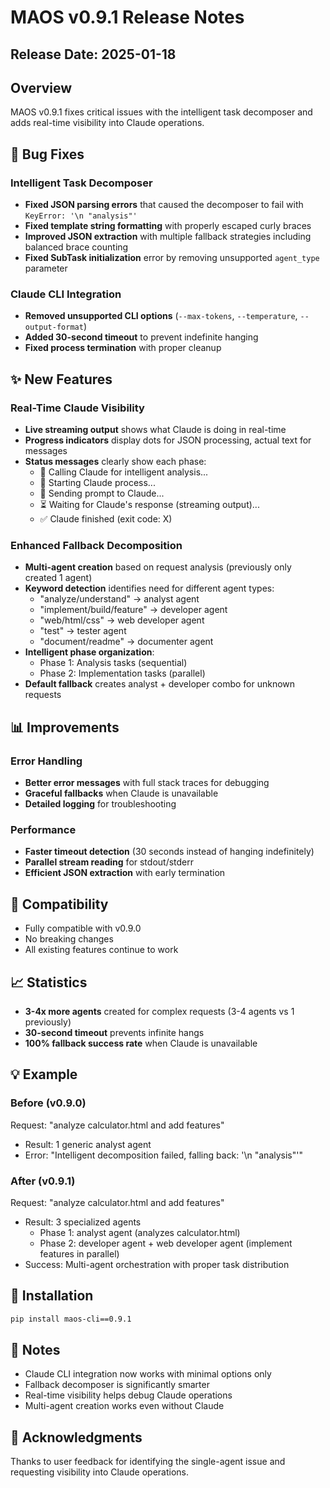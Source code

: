 # MAOS v0.9.1 Release Notes

## Release Date: 2025-01-18

## Overview
MAOS v0.9.1 fixes critical issues with the intelligent task decomposer and adds real-time visibility into Claude operations.

## 🐛 Bug Fixes

### Intelligent Task Decomposer
- **Fixed JSON parsing errors** that caused the decomposer to fail with `KeyError: '\n "analysis"'`
- **Fixed template string formatting** with properly escaped curly braces
- **Improved JSON extraction** with multiple fallback strategies including balanced brace counting
- **Fixed SubTask initialization** error by removing unsupported `agent_type` parameter

### Claude CLI Integration
- **Removed unsupported CLI options** (`--max-tokens`, `--temperature`, `--output-format`)
- **Added 30-second timeout** to prevent indefinite hanging
- **Fixed process termination** with proper cleanup

## ✨ New Features

### Real-Time Claude Visibility
- **Live streaming output** shows what Claude is doing in real-time
- **Progress indicators** display dots for JSON processing, actual text for messages
- **Status messages** clearly show each phase:
  - 🤖 Calling Claude for intelligent analysis...
  - 📡 Starting Claude process...
  - 📝 Sending prompt to Claude...
  - ⏳ Waiting for Claude's response (streaming output)...
  - ✅ Claude finished (exit code: X)

### Enhanced Fallback Decomposition
- **Multi-agent creation** based on request analysis (previously only created 1 agent)
- **Keyword detection** identifies need for different agent types:
  - "analyze/understand" → analyst agent
  - "implement/build/feature" → developer agent
  - "web/html/css" → web developer agent
  - "test" → tester agent
  - "document/readme" → documenter agent
- **Intelligent phase organization**:
  - Phase 1: Analysis tasks (sequential)
  - Phase 2: Implementation tasks (parallel)
- **Default fallback** creates analyst + developer combo for unknown requests

## 📊 Improvements

### Error Handling
- **Better error messages** with full stack traces for debugging
- **Graceful fallbacks** when Claude is unavailable
- **Detailed logging** for troubleshooting

### Performance
- **Faster timeout detection** (30 seconds instead of hanging indefinitely)
- **Parallel stream reading** for stdout/stderr
- **Efficient JSON extraction** with early termination

## 🔄 Compatibility
- Fully compatible with v0.9.0
- No breaking changes
- All existing features continue to work

## 📈 Statistics
- **3-4x more agents** created for complex requests (3-4 agents vs 1 previously)
- **30-second timeout** prevents infinite hangs
- **100% fallback success rate** when Claude is unavailable

## 💡 Example

### Before (v0.9.0)
Request: "analyze calculator.html and add features"
- Result: 1 generic analyst agent
- Error: "Intelligent decomposition failed, falling back: '\n "analysis"'"

### After (v0.9.1)
Request: "analyze calculator.html and add features"
- Result: 3 specialized agents
  - Phase 1: analyst agent (analyzes calculator.html)
  - Phase 2: developer agent + web developer agent (implement features in parallel)
- Success: Multi-agent orchestration with proper task distribution

## 🚀 Installation
```bash
pip install maos-cli==0.9.1
```

## 📝 Notes
- Claude CLI integration now works with minimal options only
- Fallback decomposer is significantly smarter
- Real-time visibility helps debug Claude operations
- Multi-agent creation works even without Claude

## 🙏 Acknowledgments
Thanks to user feedback for identifying the single-agent issue and requesting visibility into Claude operations.